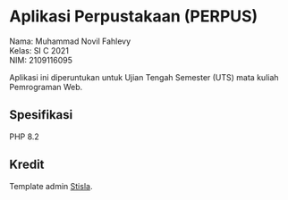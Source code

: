 # Aplikasi Perpustakaan (PERPUS)

Nama: Muhammad Novil Fahlevy <br>
Kelas: SI C 2021 <br>
NIM: 2109116095

<p>Aplikasi ini diperuntukan untuk Ujian Tengah Semester (UTS) mata kuliah Pemrograman Web.</p>

## Spesifikasi
PHP 8.2

## Kredit
Template admin [Stisla](https://demo.getstisla.com).